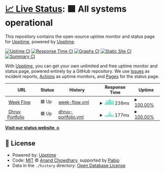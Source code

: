 # [📈 Live Status](https://demo.upptime.js.org): <!--live status--> **🟩 All systems operational**

This repository contains the open-source uptime monitor and status page for [Upptime](https://upptime.js.org), powered by [Upptime](https://github.com/upptime/upptime).

[![Uptime CI](https://github.com/0xdhrv/uptime/workflows/Uptime%20CI/badge.svg)](https://github.com/0xdhrv/uptime/actions?query=workflow%3A%22Uptime+CI%22)
[![Response Time CI](https://github.com/0xdhrv/uptime/workflows/Response%20Time%20CI/badge.svg)](https://github.com/0xdhrv/uptime/actions?query=workflow%3A%22Response+Time+CI%22)
[![Graphs CI](https://github.com/0xdhrv/uptime/workflows/Graphs%20CI/badge.svg)](https://github.com/0xdhrv/uptime/actions?query=workflow%3A%22Graphs+CI%22)
[![Static Site CI](https://github.com/0xdhrv/uptime/workflows/Static%20Site%20CI/badge.svg)](https://github.com/0xdhrv/uptime/actions?query=workflow%3A%22Static+Site+CI%22)
[![Summary CI](https://github.com/0xdhrv/uptime/workflows/Summary%20CI/badge.svg)](https://github.com/0xdhrv/uptime/actions?query=workflow%3A%22Summary+CI%22)

With [Upptime](https://upptime.js.org), you can get your own unlimited and free uptime monitor and status page, powered entirely by a GitHub repository. We use [Issues](https://github.com/upptime/upptime/issues) as incident reports, [Actions](https://github.com/0xdhrv/uptime/actions) as uptime monitors, and [Pages](https://demo.upptime.js.org) for the status page.

<!--start: status pages-->
<!-- This summary is generated by Upptime (https://github.com/upptime/upptime) -->
<!-- Do not edit this manually, your changes will be overwritten -->
<!-- prettier-ignore -->
| URL | Status | History | Response Time | Uptime |
| --- | ------ | ------- | ------------- | ------ |
| <img alt="" src="https://icons.duckduckgo.com/ip3/wf.dhrv.pw.ico" height="13"> [Week Flow](https://wf.dhrv.pw) | 🟩 Up | [week-flow.yml](https://github.com/0xdhrv/uptime/commits/HEAD/history/week-flow.yml) | <details><summary><img alt="Response time graph" src="./graphs/week-flow/response-time-week.png" height="20"> 238ms</summary><br><a href="https://0xdhrv.github.io/uptime/history/week-flow"><img alt="Response time 238" src="https://img.shields.io/endpoint?url=https%3A%2F%2Fraw.githubusercontent.com%2F0xdhrv%2Fuptime%2FHEAD%2Fapi%2Fweek-flow%2Fresponse-time.json"></a><br><a href="https://0xdhrv.github.io/uptime/history/week-flow"><img alt="24-hour response time 297" src="https://img.shields.io/endpoint?url=https%3A%2F%2Fraw.githubusercontent.com%2F0xdhrv%2Fuptime%2FHEAD%2Fapi%2Fweek-flow%2Fresponse-time-day.json"></a><br><a href="https://0xdhrv.github.io/uptime/history/week-flow"><img alt="7-day response time 238" src="https://img.shields.io/endpoint?url=https%3A%2F%2Fraw.githubusercontent.com%2F0xdhrv%2Fuptime%2FHEAD%2Fapi%2Fweek-flow%2Fresponse-time-week.json"></a><br><a href="https://0xdhrv.github.io/uptime/history/week-flow"><img alt="30-day response time 238" src="https://img.shields.io/endpoint?url=https%3A%2F%2Fraw.githubusercontent.com%2F0xdhrv%2Fuptime%2FHEAD%2Fapi%2Fweek-flow%2Fresponse-time-month.json"></a><br><a href="https://0xdhrv.github.io/uptime/history/week-flow"><img alt="1-year response time 238" src="https://img.shields.io/endpoint?url=https%3A%2F%2Fraw.githubusercontent.com%2F0xdhrv%2Fuptime%2FHEAD%2Fapi%2Fweek-flow%2Fresponse-time-year.json"></a></details> | <details><summary><a href="https://0xdhrv.github.io/uptime/history/week-flow">100.00%</a></summary><a href="https://0xdhrv.github.io/uptime/history/week-flow"><img alt="All-time uptime 100.00%" src="https://img.shields.io/endpoint?url=https%3A%2F%2Fraw.githubusercontent.com%2F0xdhrv%2Fuptime%2FHEAD%2Fapi%2Fweek-flow%2Fuptime.json"></a><br><a href="https://0xdhrv.github.io/uptime/history/week-flow"><img alt="24-hour uptime 100.00%" src="https://img.shields.io/endpoint?url=https%3A%2F%2Fraw.githubusercontent.com%2F0xdhrv%2Fuptime%2FHEAD%2Fapi%2Fweek-flow%2Fuptime-day.json"></a><br><a href="https://0xdhrv.github.io/uptime/history/week-flow"><img alt="7-day uptime 100.00%" src="https://img.shields.io/endpoint?url=https%3A%2F%2Fraw.githubusercontent.com%2F0xdhrv%2Fuptime%2FHEAD%2Fapi%2Fweek-flow%2Fuptime-week.json"></a><br><a href="https://0xdhrv.github.io/uptime/history/week-flow"><img alt="30-day uptime 100.00%" src="https://img.shields.io/endpoint?url=https%3A%2F%2Fraw.githubusercontent.com%2F0xdhrv%2Fuptime%2FHEAD%2Fapi%2Fweek-flow%2Fuptime-month.json"></a><br><a href="https://0xdhrv.github.io/uptime/history/week-flow"><img alt="1-year uptime 100.00%" src="https://img.shields.io/endpoint?url=https%3A%2F%2Fraw.githubusercontent.com%2F0xdhrv%2Fuptime%2FHEAD%2Fapi%2Fweek-flow%2Fuptime-year.json"></a></details>
| <img alt="" src="https://icons.duckduckgo.com/ip3/dhrv.pw.ico" height="13"> [Dhruv Portfolio](https://dhrv.pw) | 🟩 Up | [dhruv-portfolio.yml](https://github.com/0xdhrv/uptime/commits/HEAD/history/dhruv-portfolio.yml) | <details><summary><img alt="Response time graph" src="./graphs/dhruv-portfolio/response-time-week.png" height="20"> 177ms</summary><br><a href="https://0xdhrv.github.io/uptime/history/dhruv-portfolio"><img alt="Response time 177" src="https://img.shields.io/endpoint?url=https%3A%2F%2Fraw.githubusercontent.com%2F0xdhrv%2Fuptime%2FHEAD%2Fapi%2Fdhruv-portfolio%2Fresponse-time.json"></a><br><a href="https://0xdhrv.github.io/uptime/history/dhruv-portfolio"><img alt="24-hour response time 124" src="https://img.shields.io/endpoint?url=https%3A%2F%2Fraw.githubusercontent.com%2F0xdhrv%2Fuptime%2FHEAD%2Fapi%2Fdhruv-portfolio%2Fresponse-time-day.json"></a><br><a href="https://0xdhrv.github.io/uptime/history/dhruv-portfolio"><img alt="7-day response time 177" src="https://img.shields.io/endpoint?url=https%3A%2F%2Fraw.githubusercontent.com%2F0xdhrv%2Fuptime%2FHEAD%2Fapi%2Fdhruv-portfolio%2Fresponse-time-week.json"></a><br><a href="https://0xdhrv.github.io/uptime/history/dhruv-portfolio"><img alt="30-day response time 177" src="https://img.shields.io/endpoint?url=https%3A%2F%2Fraw.githubusercontent.com%2F0xdhrv%2Fuptime%2FHEAD%2Fapi%2Fdhruv-portfolio%2Fresponse-time-month.json"></a><br><a href="https://0xdhrv.github.io/uptime/history/dhruv-portfolio"><img alt="1-year response time 177" src="https://img.shields.io/endpoint?url=https%3A%2F%2Fraw.githubusercontent.com%2F0xdhrv%2Fuptime%2FHEAD%2Fapi%2Fdhruv-portfolio%2Fresponse-time-year.json"></a></details> | <details><summary><a href="https://0xdhrv.github.io/uptime/history/dhruv-portfolio">100.00%</a></summary><a href="https://0xdhrv.github.io/uptime/history/dhruv-portfolio"><img alt="All-time uptime 100.00%" src="https://img.shields.io/endpoint?url=https%3A%2F%2Fraw.githubusercontent.com%2F0xdhrv%2Fuptime%2FHEAD%2Fapi%2Fdhruv-portfolio%2Fuptime.json"></a><br><a href="https://0xdhrv.github.io/uptime/history/dhruv-portfolio"><img alt="24-hour uptime 100.00%" src="https://img.shields.io/endpoint?url=https%3A%2F%2Fraw.githubusercontent.com%2F0xdhrv%2Fuptime%2FHEAD%2Fapi%2Fdhruv-portfolio%2Fuptime-day.json"></a><br><a href="https://0xdhrv.github.io/uptime/history/dhruv-portfolio"><img alt="7-day uptime 100.00%" src="https://img.shields.io/endpoint?url=https%3A%2F%2Fraw.githubusercontent.com%2F0xdhrv%2Fuptime%2FHEAD%2Fapi%2Fdhruv-portfolio%2Fuptime-week.json"></a><br><a href="https://0xdhrv.github.io/uptime/history/dhruv-portfolio"><img alt="30-day uptime 100.00%" src="https://img.shields.io/endpoint?url=https%3A%2F%2Fraw.githubusercontent.com%2F0xdhrv%2Fuptime%2FHEAD%2Fapi%2Fdhruv-portfolio%2Fuptime-month.json"></a><br><a href="https://0xdhrv.github.io/uptime/history/dhruv-portfolio"><img alt="1-year uptime 100.00%" src="https://img.shields.io/endpoint?url=https%3A%2F%2Fraw.githubusercontent.com%2F0xdhrv%2Fuptime%2FHEAD%2Fapi%2Fdhruv-portfolio%2Fuptime-year.json"></a></details>

<!--end: status pages-->

[**Visit our status website →**](https://demo.upptime.js.org)

## 📄 License

- Powered by: [Upptime](https://github.com/upptime/upptime)
- Code: [MIT](./LICENSE) © [Anand Chowdhary](https://anandchowdhary.com), supported by [Pabio](https://pabio.com)
- Data in the `./history` directory: [Open Database License](https://opendatacommons.org/licenses/odbl/1-0/)
